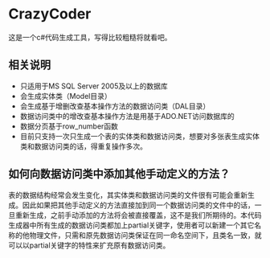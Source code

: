 # CrazyCoder
这是一个c#代码生成工具，写得比较粗糙将就看吧。

## 相关说明
* 只适用于MS SQL Server 2005及以上的数据库
* 会生成实体类（Model目录）
* 会生成基于增删改查基本操作方法的数据访问类（DAL目录）
* 数据访问类中的增改查基本操作方法是用基于ADO.NET访问数据库的
* 数据分页基于row_number函数
* 目前只支持一次只生成一个表的实体类和数据访问类，想要对多张表生成实体类和数据访问类的话，得重复操作多次。

## 如何向数据访问类中添加其他手动定义的方法？
表的数据结构经常会发生变化，其实体类和数据访问类的文件很有可能会重新生成。因此如果把其他手动定义的方法直接加到同一个数据访问类的文件中的话，一旦重新生成，之前手动添加的方法将会被直接覆盖，这不是我们所期待的。本代码生成器中所有生成的数据访问类都加上partial关键字，使用者可以新建一个其它名称的他物理文件，只需和原先数据访问类保证在同一命名空间下，且类名一致，就可以以partial关键字的特性来扩充原有数据访问类。
